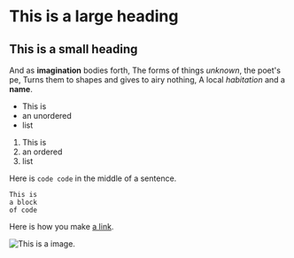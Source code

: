 # This is a large heading

## This is a small heading

And as **imagination** bodies forth,
The forms of things *unknown*, the poet's pe,
Turns them to shapes and gives to airy nothing,
A local *habitation* and a **name**.

- This is
- an unordered
- list

1. This is
2. an ordered
3. list

Here is `code code` in the middle of a sentence.

```
This is
a block
of code
```

Here is how you make [a link](https://www.wikipedia.org/).

![This is a image.](http://github.com/yihui/xaringan/releases/download/v0.0.2/karl-moustache.jpg) 
